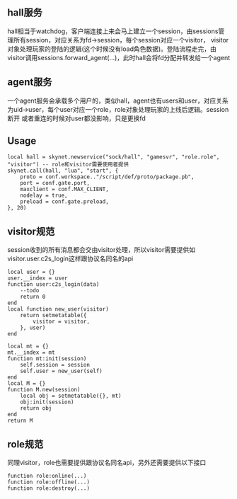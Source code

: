 ## hall服务
hall相当于watchdog，客户端连接上来会马上建立一个session，由sessions管理所有session，对应关系为fd->session，每个session对应一个visitor，
visitor对象处理玩家的登陆的逻辑(这个时候没有load角色数据)。登陆流程走完，由visitor调用sessions.forward_agent(...)，此时hall会将fd分配并转发给一个agent

## agent服务
一个agent服务会承载多个用户的，类似hall，agent也有users和user，对应关系为uid->user，每个user对应一个role，role对象处理玩家的上线后逻辑。session断开
或者重连的时候对user都没影响，只是更换fd

## Usage
```
local hall = skynet.newservice("sock/hall", "gamesvr", "role.role", "visitor") -- role和visitor需要使用者提供
skynet.call(hall, "lua", "start", {
    proto = conf.workspace.."/script/def/proto/package.pb",
    port = conf.gate.port,
    maxclient = conf.MAX_CLIENT,
    nodelay = true,
    preload = conf.gate.preload,
}, 20) 
```
## visitor规范
session收到的所有消息都会交由visitor处理，所以visitor需要提供如visitor.user.c2s_login这样跟协议名同名的api
```
local user = {}
user.__index = user
function user:c2s_login(data)
    --todo
    return 0
end
local function new_user(visitor)
    return setmetatable({
        visitor = visitor,
    }, user)
end

local mt = {}
mt.__index = mt
function mt:init(session)
    self.session = session
    self.user = new_user(self)
end
local M = {}
function M.new(session)
    local obj = setmetatable({}, mt) 
    obj:init(session)
    return obj 
end
return M
```

## role规范
同理visitor，role也需要提供跟协议名同名api，另外还需要提供以下接口
```
function role:online(...)
function role:offline(...)
function role:destroy(...)
```
